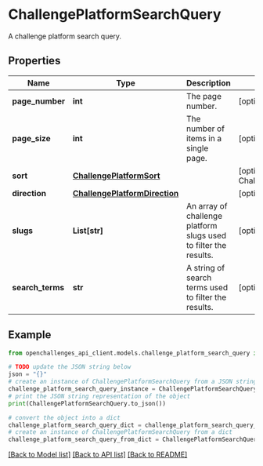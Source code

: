 # ChallengePlatformSearchQuery

A challenge platform search query.

## Properties

| Name             | Type                                                            | Description                                                      | Notes                                                   |
| ---------------- | --------------------------------------------------------------- | ---------------------------------------------------------------- | ------------------------------------------------------- |
| **page_number**  | **int**                                                         | The page number.                                                 | [optional] [default to 0]                               |
| **page_size**    | **int**                                                         | The number of items in a single page.                            | [optional] [default to 100]                             |
| **sort**         | [**ChallengePlatformSort**](ChallengePlatformSort.md)           |                                                                  | [optional] [default to ChallengePlatformSort.RELEVANCE] |
| **direction**    | [**ChallengePlatformDirection**](ChallengePlatformDirection.md) |                                                                  | [optional]                                              |
| **slugs**        | **List[str]**                                                   | An array of challenge platform slugs used to filter the results. | [optional]                                              |
| **search_terms** | **str**                                                         | A string of search terms used to filter the results.             | [optional]                                              |

## Example

```python
from openchallenges_api_client.models.challenge_platform_search_query import ChallengePlatformSearchQuery

# TODO update the JSON string below
json = "{}"
# create an instance of ChallengePlatformSearchQuery from a JSON string
challenge_platform_search_query_instance = ChallengePlatformSearchQuery.from_json(json)
# print the JSON string representation of the object
print(ChallengePlatformSearchQuery.to_json())

# convert the object into a dict
challenge_platform_search_query_dict = challenge_platform_search_query_instance.to_dict()
# create an instance of ChallengePlatformSearchQuery from a dict
challenge_platform_search_query_from_dict = ChallengePlatformSearchQuery.from_dict(challenge_platform_search_query_dict)
```

[[Back to Model list]](../README.md#documentation-for-models) [[Back to API list]](../README.md#documentation-for-api-endpoints) [[Back to README]](../README.md)
